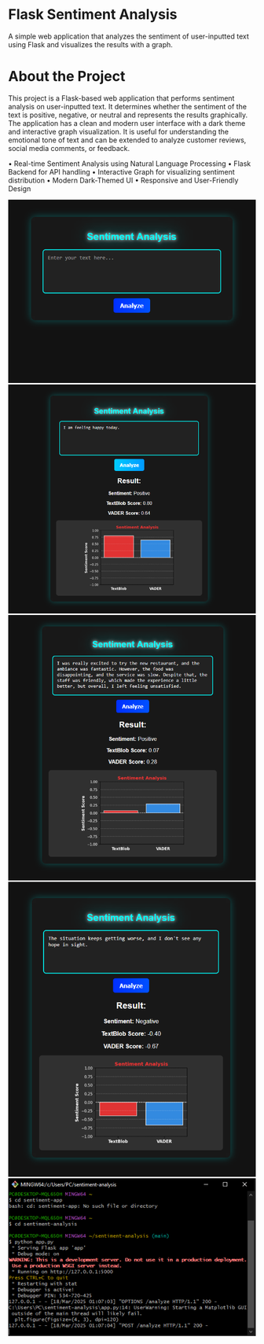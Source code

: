# Flask Sentiment Analysis

A simple web application that analyzes the sentiment of user-inputted text using Flask and visualizes the results with a graph.

# About the Project

This project is a Flask-based web application that performs sentiment analysis on user-inputted text. It determines whether the sentiment of the text is positive, negative, or neutral and represents the results graphically.
The application has a clean and modern user interface with a dark theme and interactive graph visualization.
It is useful for understanding the emotional tone of text and can be extended to analyze customer reviews, social media comments, or feedback.

• Real-time Sentiment Analysis using Natural Language Processing
• Flask Backend for API handling
• Interactive Graph for visualizing sentiment distribution
• Modern Dark-Themed UI
• Responsive and User-Friendly Design

![UI Preview](screenshots/Screenshot_1.png)
![Graph Screenshot](screenshots/Screenshot_2.png)
![Graph Screenshot](screenshots/Screenshot_3.png)
![Graph Screenshot](screenshots/Screenshot_4.png)
![Graph Screenshot](screenshots/Screenshot_5.png)
